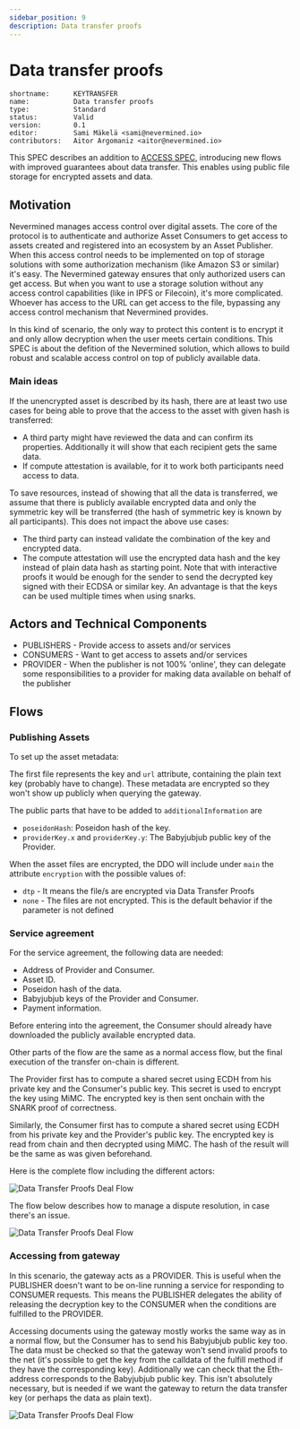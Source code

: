 ```yaml
---
sidebar_position: 9
description: Data transfer proofs
---
```


# Data transfer proofs

```text
shortname:      KEYTRANSFER
name:           Data transfer proofs
type:           Standard
status:         Valid
version:        0.1
editor:         Sami Mäkelä <sami@nevermined.io>
contributors:   Aitor Argomaniz <aitor@nevermined.io>
```


This SPEC describes an addition to [ACCESS SPEC](https://docs.nevermined.io/docs/architecture/specs/Spec-ACCESS), introducing new flows with improved guarantees about data transfer.
This enables using public file storage for encrypted assets and data.

## Motivation

Nevermined manages access control over digital assets. The core of the protocol is to authenticate and authorize Asset Consumers to get access to assets created and registered into an ecosystem by an Asset Publisher.
When this access control needs to be implemented on top of storage solutions with some authorization mechanism (like Amazon S3 or similar) it's easy. The Nevermined gateway ensures that only authorized users can get access.
But when you want to use a storage solution without any access control capabilities (like in IPFS or Filecoin), it's more complicated. Whoever has access to the URL can get access to the file, bypassing any access control mechanism that Nevermined provides. 

In this kind of scenario, the only way to protect this content is to encrypt it and only allow decryption when the user meets certain conditions. This SPEC is about the defition of the Nevermined solution, which allows to build robust and scalable access control on top of publicly available data.

### Main ideas

If the unencrypted asset is described by its hash, there are at least two use cases for being able to prove that the access to the asset with given hash is transferred:

* A third party might have reviewed the data and can confirm its properties. Additionally it will show that each recipient gets the same data.
* If compute attestation is available, for it to work both participants need access to data.

To save resources, instead of showing that all the data is transferred, we assume that there is publicly available encrypted data and only the symmetric key will be transferred (the hash of symmetric key is known by all participants). This does not impact the above use cases:

* The third party can instead validate the combination of the key and encrypted data.
* The compute attestation will use the encrypted data hash and the key instead of plain data hash as starting point. Note that with interactive proofs it would be enough for the sender to send the decrypted key signed with their ECDSA or similar key. An advantage is that the keys can be used multiple times when using snarks.

## Actors and Technical Components

* PUBLISHERS - Provide access to assets and/or services
* CONSUMERS - Want to get access to assets and/or services
* PROVIDER - When the publisher is not 100% 'online', they can delegate some responsibilities to a provider for making data available on behalf of the publisher

## Flows

### Publishing Assets

To set up the asset metadata:

The first file represents the key and `url` attribute, containing the plain text key (probably have to change).
These metadata are encrypted so they won't show up publicly when querying the gateway.

The public parts that have to be added to `additionalInformation` are

* `poseidonHash`: Poseidon hash of the key.
* `providerKey.x` and `providerKey.y`: The Babyjubjub public key of the Provider.

When the asset files are encrypted, the DDO will include under `main` the attribute `encryption` with the possible values of:

* `dtp` - It means the file/s are encrypted via Data Transfer Proofs
* `none` - The files are not encrypted. This is the default behavior if the parameter is not defined

### Service agreement

For the service agreement, the following data are needed:

* Address of Provider and Consumer.
* Asset ID.
* Poseidon hash of the data.
* Babyjubjub keys of the Provider and Consumer.
* Payment information.

Before entering into the agreement, the Consumer should already have downloaded the publicly available encrypted data.

Other parts of the flow are the same as a normal access flow, but the final execution of the transfer on-chain is different.

The Provider first has to compute a shared secret using ECDH from his private key and the Consumer's public key. This secret is used to encrypt the key using MiMC. The encrypted key is then sent onchain with the SNARK proof of correctness.

Similarly, the Consumer first has to compute a shared secret using ECDH from his private key and the Provider's public key. The encrypted key is read from chain and then decrypted using MiMC. The hash of the result will be the same as was given beforehand.

Here is the complete flow including the different actors:

![Data Transfer Proofs Deal Flow](images/dtp/data-transfer-proof-deal-flow.png)

The flow below describes how to manage a dispute resolution, in case there's an issue. 

![Data Transfer Proofs Deal Flow](images/dtp/data-transfer-proof-dispute-resolution.png)

### Accessing from gateway

In this scenario, the gateway acts as a PROVIDER. This is useful when the PUBLISHER doesn't want to be on-line running a service for responding to CONSUMER requests.
This means the PUBLISHER delegates the ability of releasing the decryption key to the CONSUMER when the conditions are fulfilled to the PROVIDER.

Accessing documents using the gateway mostly works the same way as in a normal flow, but the Consumer has to send his Babyjubjub public key too. The data must be checked so that the gateway won't send invalid proofs to the net (it's possible to get the key from the calldata of the fulfill method if they have the corresponding key).
Additionally we can check that the Eth-address corresponds to the Babyjubjub public key. This isn't absolutely necessary, but is needed if we want the gateway to return the data transfer key (or perhaps the data as plain text).

![Data Transfer Proofs Deal Flow](images/dtp/data-transfer-proof-gateway-uploader.png)
